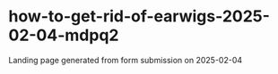 # how-to-get-rid-of-earwigs-2025-02-04-mdpq2
Landing page generated from form submission on 2025-02-04
